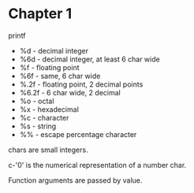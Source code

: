 # Chapter 1

printf
- %d - decimal integer
- %6d - decimal integer, at least 6 char wide
- %f - floating point
- %6f - same, 6 char wide
- %.2f - floating point, 2 decimal points
- %6.2f - 6 char wide, 2 decimal
- %o - octal
- %x - hexadecimal
- %c - character
- %s - string
- %% - escape percentage character

chars are small integers.

c-'0' is the numerical representation of a number char.

Function arguments are passed by value.
